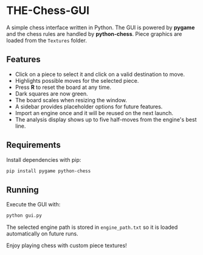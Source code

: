 # THE-Chess-GUI

A simple chess interface written in Python. The GUI is powered by **pygame** and the chess rules are handled by **python-chess**. Piece graphics are loaded from the `Textures` folder.

## Features

- Click on a piece to select it and click on a valid destination to move.
- Highlights possible moves for the selected piece.
- Press **R** to reset the board at any time.
- Dark squares are now green.
- The board scales when resizing the window.
- A sidebar provides placeholder options for future features.
- Import an engine once and it will be reused on the next launch.
- The analysis display shows up to five half-moves from the engine's best line.

## Requirements

Install dependencies with pip:

```bash
pip install pygame python-chess
```

## Running

Execute the GUI with:

```bash
python gui.py
```

The selected engine path is stored in `engine_path.txt` so it is loaded
automatically on future runs.

Enjoy playing chess with custom piece textures!
